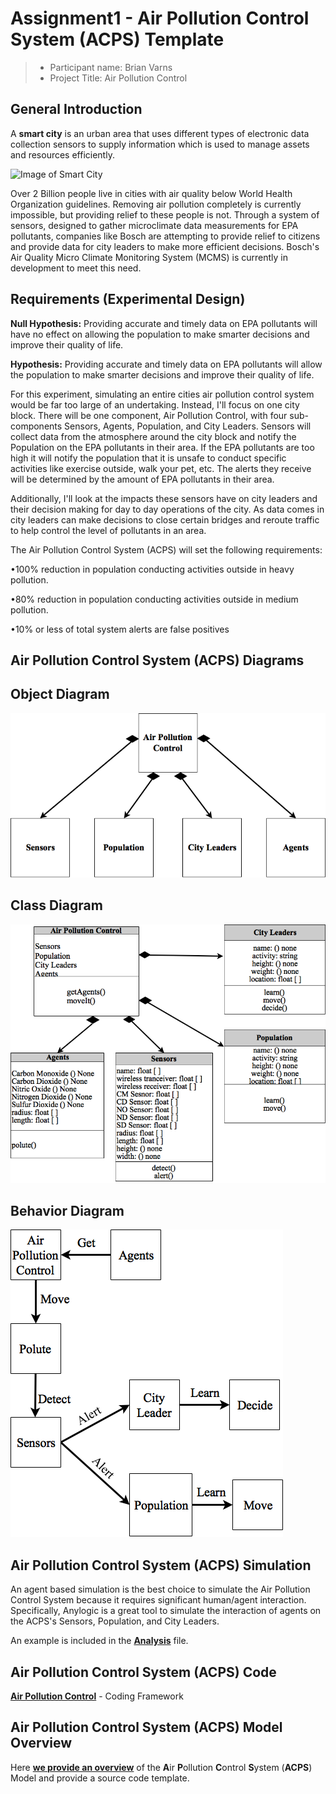 # Assignment1 - **A**ir **P**ollution **C**ontrol **S**ystem (**ACPS**) Template

> * Participant name: Brian Varns
> * Project Title: Air Pollution Control

## General Introduction

A **smart city** is an urban area that uses different types of electronic data collection sensors to supply information which is used to manage assets and resources efficiently.

![Image of Smart City](images/smartcity.png)

Over 2 Billion people live in cities with air quality below World Health Organization guidelines.  Removing air pollution completely is currently impossible, but providing relief to these people is not.  Through a system of sensors, designed to gather microclimate data measurements for EPA pollutants, companies like Bosch are attempting to provide relief to citizens and provide data for city leaders to make more efficient decisions.  Bosch's Air Quality Micro Climate Monitoring System (MCMS) is currently in development to meet this need.

## Requirements (Experimental Design)

**Null Hypothesis:** Providing accurate and timely data on EPA pollutants will have no effect on allowing the population to make smarter decisions and improve their quality of life.

**Hypothesis:** Providing accurate and timely data on EPA pollutants will allow the population to make smarter decisions and improve their quality of life.

For this experiment, simulating an entire cities air pollution control system would be far too large of an undertaking.  Instead, I'll focus on one city block.  There will be one component, Air Pollution Control, with four sub-components Sensors, Agents, Population, and City Leaders.  Sensors will collect data from the atmosphere around the city block and notify the Population on the EPA pollutants in their area.  If the EPA pollutants are too high it will notify the population that it is unsafe to conduct specific activities like exercise outside, walk your pet, etc.  The alerts they receive will be determined by the amount of EPA pollutants in their area.

Additionally, I'll look at the impacts these sensors have on city leaders and their decision making for day to day operations of the city.  As data comes in city leaders can make decisions to close certain bridges and reroute traffic to help control the level of pollutants in an area.

The Air Pollution Control System (ACPS) will set the following requirements:

•100% reduction in population conducting activities outside in heavy pollution.

•80% reduction in population conducting activities outside in medium pollution.

•10% or less of total system alerts are false positives


## **A**ir **P**ollution **C**ontrol **S**ystem (**ACPS**) Diagrams

## Object Diagram

![Object Diagram](images/APCSObjectDiagram.png)

## Class Diagram

![**Class Diagram**](images/APCSClassDiagram.png)

## Behavior Diagram

![**Behavior Diagram**](images/APCSBehaviorDiagram.png)

## **A**ir **P**ollution **C**ontrol **S**ystem (**ACPS**) Simulation

An agent based simulation is the best choice to simulate the Air Pollution Control System because it requires significant human/agent interaction. Specifically, Anylogic is a great tool to simulate the interaction of agents on the ACPS's Sensors, Population, and City Leaders.

An example is included in the [**Analysis**](https://github.com/IDS6145-18Spring/assignment-1-practice-designing-models-Brian-Varns/tree/master/analysis) file.

## **A**ir **P**ollution **C**ontrol **S**ystem (**ACPS**) Code
[**Air Pollution Control**](https://github.com/IDS6145-18Spring/assignment-1-practice-designing-models-Brian-Varns/commit/d12d75ca3b12b0fd20e0f64231f444700ce1df90?diff=unified) - Coding Framework

## **A**ir **P**ollution **C**ontrol **S**ystem (**ACPS**) Model Overview
Here [**we provide an overview**](https://github.com/IDS6145-18Spring/assignment-1-practice-designing-models-Brian-Varns/blob/master/code/README.md) of the **A**ir **P**ollution **C**ontrol **S**ystem (**ACPS**) Model and provide a source code template.
